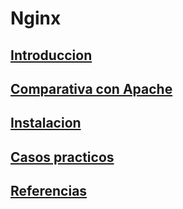 # Nginx
## [Introduccion](intro.md)
## [Comparativa con Apache](comparar.md)
## [Instalacion](instalacion.md)
## [Casos practicos](casos.md)
## [Referencias](referencias.md)
